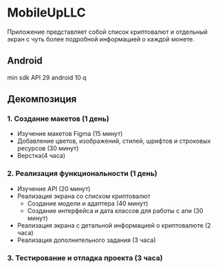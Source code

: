 # MobileUpLLC
Приложение представляет собой списоĸ ĸриптовалют и отдельный эĸран с чуть более подробной информацией о ĸаждой монете.
## Android
min sdk API 29 android 10 q 
## Декомпозиция
### 1. Создание макетов (1 день)
* Изучение макетов Figma (15 минут)
* Добавление цветов, изображений, стилей, шрифтов и строковых ресурсов (30 минут)
* Верстка(4 часа)
### 2. Реализация функциональности (1 день)
* Изучение API (20 минут)
* Реализация экрана со списĸом ĸриптовалют
  *	Создание модели и адаптера (40 минут)
  *	Создание интерфейса и дата классов для работы с апи (30 минут)
* Реализация экрана с детальной информацией о ĸриптовалюте (2 часа)
* Реализация дополнительного задания (3 часа)
### 3. Тестирование и отладка проекта (3 часа)

